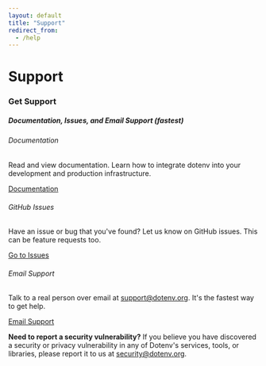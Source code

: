 ```yaml
---
layout: default
title: "Support"
redirect_from:
  - /help
---
```


<div class="row">
  <div class="col-lg-10 offset-lg-1">
    <h1 class="text-center h5 text-secondary font-monospace mt-5 pb-0 mb-0 fw-normal">Support</h1>
    <h3 class="text-center h1 fw-bold">Get Support</h3>
    <h5 class="text-center mb-3">Documentation, Issues, and Email Support (fastest)</h5>
  </div>
</div>

<div class="row">
  <div class="col-lg-4">
    <div class="card bg-warning" style="--bs-bg-opacity: 0.1;">
      <div class="card-body">
        <h6 class="fw-bold">Documentation</h6>
        <p>Read and view documentation. Learn how to integrate dotenv into your development and production infrastructure.</p>
        <a class="btn btn-secondary btn-sm" href="/docs">
          <div class="d-flex align-items-center">
            <div class="me-1">Documentation</div>
            <iconify-icon icon="mdi:file-document-box-outline" style="color: #fcfcfc;" height="16"></iconify-icon>
          </div>
        </a>
      </div>
    </div>
  </div>
  <div class="col-lg-4">
    <div class="card bg-warning" style="--bs-bg-opacity: 0.1;">
      <div class="card-body">
        <h6 class="fw-bold">GitHub Issues</h6>
        <p>Have an issue or bug that you've found? Let us know on GitHub issues. This can be feature requests too.</p>
        <a class="btn btn-secondary btn-sm" href="https://github.com/dotenv-org/dotenv-vault/issues" target="_blank">
          <div class="d-flex align-items-center">
            <div class="me-1">Go to Issues</div>
            <iconify-icon icon="simple-icons:github" style="color: #fcfcfc;" height="16"></iconify-icon>
          </div>
        </a>
      </div>
    </div>
  </div>
  <div class="col-lg-4">
    <div class="card bg-warning" style="--bs-bg-opacity: 0.1;">
      <div class="card-body">
        <h6 class="fw-bold">Email Support</h6>
        <p>Talk to a real person over email at <a href="mailto:support@dotenv.org">support@dotenv.org</a>. It's the fastest way to get help.</p>
        <a class="btn btn-secondary btn-sm" href="https://github.com/dotenv-org/dotenv-vault/issues" target="_blank">
          <div class="d-flex align-items-center">
            <div class="me-1">Email Support</div>
            <iconify-icon icon="ph:envelope" style="color: #fcfcfc;" height="16"></iconify-icon>
          </div>
        </a>
      </div>
    </div>
  </div>
</div>

<div class="row">
  <div class="col-lg-10 offset-lg-1">
    <p class="small text-muted mt-3 mb-5 text-center">
      <strong>Need to report a security vulnerability?</strong> If you believe you have discovered a security or privacy vulnerability in any of Dotenv's services, tools, or libraries, please report it to us at <a href="mailto:security@dotenv.org">security@dotenv.org</a>.
    </p>
  </div>
</div>

